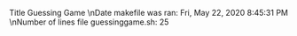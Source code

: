 Title Guessing Game
\nDate makefile was ran:
Fri, May 22, 2020  8:45:31 PM
\nNumber of lines file guessinggame.sh:
25
